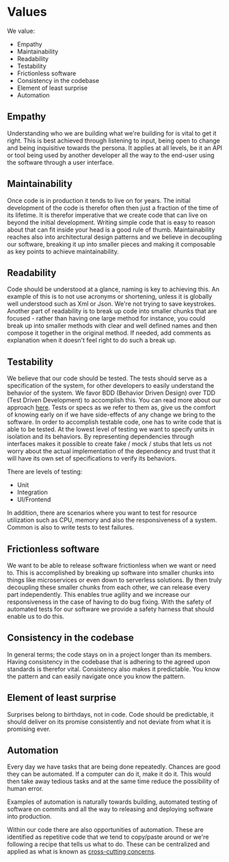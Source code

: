# Values

We value:

* Empathy
* Maintainability
* Readability
* Testability
* Frictionless software
* Consistency in the codebase
* Element of least surprise
* Automation

## Empathy

Understanding who we are building what we're building for is vital to get it right. This is best
achieved through listening to input, being open to change and being inquisitive towards the persona.
It applies at all levels, be it an API or tool being used by another developer all the way to the end-user
using the software through a user interface.

## Maintainability

Once code is in production it tends to live on for years. The initial development of the code is
therefor often then just a fraction of the time of its lifetime. It is therefor imperative that we create
code that can live on beyond the initial development. Writing simple code that is easy to reason
about that can fit inside your head is a good rule of thumb. Maintainability reaches also into
architectural design patterns and we believe in decoupling our software, breaking it up into
smaller pieces and making it composable as key points to achieve maintainability.

## Readability

Code should be understood at a glance, naming is key to achieving this. An example of this is
to not use acronyms or shortening, unless it is globally well understood such as Xml or Json.
We're not trying to save keystrokes. Another part of readability is to break up code into smaller
chunks that are focused - rather than having one large method for instance, you could break up
into smaller methods with clear and well defined names and then compose it together in the original
method. If needed, add comments as explanation when it doesn't feel right to do such a break up.

## Testability

We believe that our code should be tested. The tests should serve as a specification of the system,
for other developers to easily understand the behavior of the system. We favor BDD (Behavior Driven Design)
over TDD (Test Driven Development) to accomplish this. You can read more about our approach [here](https://github.com/aksio-system/Specifications).
Tests or specs as we refer to them as, give us the comfort of knowing early on if we have side-effects
of any change we bring to the software. In order to accomplish testable code, one has to write code
that is able to be tested. At the lowest level of testing we want to specify units in isolation and
its behaviors. By representing dependencies through interfaces makes it possible to create fake / mock / stubs
that lets us not worry about the actual implementation of the dependency and trust that it will have
its own set of specifications to verify its behaviors.

There are levels of testing:

* Unit
* Integration
* UI/Frontend

In addition, there are scenarios where you want to test for resource utilization such as CPU, memory and
also the responsiveness of a system. Common is also to write tests to test failures.

## Frictionless software

We want to be able to release software frictionless when we want or need to. This is accomplished
by breaking up software into smaller chunks into things like microservices or even down to serverless
solutions. By then truly decoupling these smaller chunks from each other, we can release every part
independently. This enables true agility and we increase our responsiveness in the case of having to
do bug fixing. With the safety of automated tests for our software we provide a safety harness that
should enable us to do this.

## Consistency in the codebase

In general terms; the code stays on in a project longer than its members. Having consistency in the
codebase that is adhering to the agreed upon standards is therefor vital. Consistency also makes it
predictable. You know the pattern and can easily navigate once you know the pattern.

## Element of least surprise

Surprises belong to birthdays, not in code. Code should be predictable, it should deliver on its promise
consistently and not deviate from what it is promising ever.

## Automation

Every day we have tasks that are being done repeatedly. Chances are good they can be automated.
If a computer can do it, make it do it. This would then take away tedious tasks and at the same
time reduce the possibility of human error.

Examples of automation is naturally towards building, automated testing of software on commits
and all the way to releasing and deploying software into production.

Within our code there are also opportunities of automation. These are identified as repetitive
code that we tend to copy/paste around or we're following a recipe that tells us what to do.
These can be centralized and applied as what is known as [cross-cutting concerns](https://en.wikipedia.org/wiki/Cross-cutting_concern).
